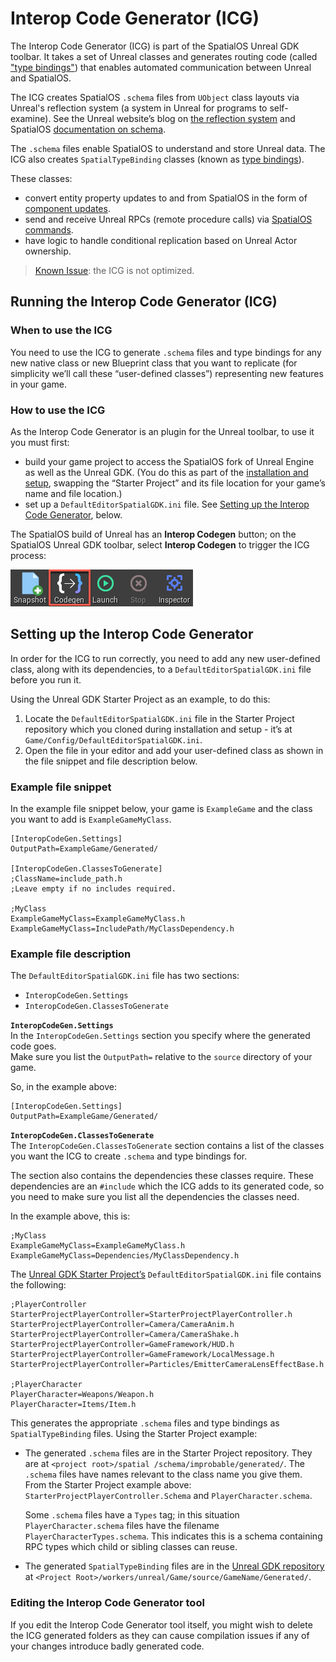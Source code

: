 # Interop Code Generator (ICG)

The Interop Code Generator (ICG) is part of the SpatialOS Unreal GDK toolbar. It takes a set of Unreal classes and generates routing code (called ["type bindings"](./glossary.md#type-bindings)) that enables automated communication between Unreal and SpatialOS.

The ICG creates SpatialOS `.schema` files from `UObject` class layouts via Unreal's reflection system (a system in Unreal for programs to self-examine). See the Unreal website’s blog on [the reflection system](https://www.unrealengine.com/en-US/blog/unreal-property-system-reflection) and SpatialOS [documentation on schema](https://docs.improbable.io/reference/13.0/shared/schema/introduction).

The `.schema` files enable SpatialOS to understand and store Unreal data. The ICG also creates `SpatialTypeBinding` classes (known as [type bindings](./glossary.md”)). 

These classes:
* convert entity property updates to and from SpatialOS in the form of [component updates](https://docs.improbable.io/reference/13.1/csharpsdk/using/sending-data#sending-and-receiving-component-updates).
* send and receive Unreal RPCs (remote procedure calls) via [SpatialOS commands](https://docs.improbable.io/reference/13.1/shared/design/commands).
* have logic to handle conditional replication based on Unreal Actor ownership.

> [Known Issue](../known-issues.md): the ICG is not optimized.

## Running the Interop Code Generator (ICG)

### When to use the ICG
You need to use the ICG to generate `.schema` files and type bindings for any new native class or new Blueprint class that you want to replicate (for simplicity we’ll call these “user-defined classes”) representing new features in your game. 

### How to use the ICG
As the Interop Code Generator is an plugin for the Unreal toolbar, to use it you must first:
*  build your game project to access the SpatialOS fork of Unreal Engine as well as the Unreal GDK. (You do this as part of the [installation and setup](../setup-and-installing.md), swapping the “Starter Project” and its file location for your game’s name and file location.)
* set up a `DefaultEditorSpatialGDK.ini` file. See  [Setting up the Interop Code Generator](#Setting-up-the-Interop-Code-Generator), below.

The SpatialOS build of Unreal has an **Interop Codegen** button; on the SpatialOS Unreal GDK toolbar, select **Interop Codegen** to trigger the ICG process:

![Interop Codegen button on toolbar](../assets/screen_grabs/codegen.png)

## Setting up the Interop Code Generator

In order for the ICG to run correctly, you need to add any new user-defined class, along with its dependencies, to a `DefaultEditorSpatialGDK.ini` file before you run it. 

Using the Unreal GDK Starter Project as an example, to do this:
1. Locate the `DefaultEditorSpatialGDK.ini` file in the Starter Project repository which you cloned during installation and setup - it’s at `Game/Config/DefaultEditorSpatialGDK.ini`.
1. Open the file in your editor and add your user-defined class as shown in the file snippet and file description below.

### Example file snippet
In the example file snippet below, your game is `ExampleGame` and the class you want to add is `ExampleGameMyClass`.

```
[InteropCodeGen.Settings]
OutputPath=ExampleGame/Generated/

[InteropCodeGen.ClassesToGenerate]
;ClassName=include_path.h
;Leave empty if no includes required.

;MyClass
ExampleGameMyClass=ExampleGameMyClass.h
ExampleGameMyClass=IncludePath/MyClassDependency.h
```

### Example file description
The  `DefaultEditorSpatialGDK.ini` file has two sections: 
* `InteropCodeGen.Settings` 
* `InteropCodeGen.ClassesToGenerate`

**`InteropCodeGen.Settings`**<br/>
In the  `InteropCodeGen.Settings` section you specify where the generated code goes.<br/>
Make sure you list the `OutputPath=` relative to the `source` directory of your game.


So, in the example above: 

```
[InteropCodeGen.Settings]
OutputPath=ExampleGame/Generated/
```

**`InteropCodeGen.ClassesToGenerate`**<br/>
The `InteropCodeGen.ClassesToGenerate` section contains a list of the classes you want the ICG to create `.schema` and type bindings for. 

The section also contains the dependencies these classes require. These dependencies are an `#include` which the ICG adds to its generated code, so you need to make sure you list all the dependencies the classes need.

In the example above, this is: 

```
;MyClass
ExampleGameMyClass=ExampleGameMyClass.h
ExampleGameMyClass=Dependencies/MyClassDependency.h
```

The [Unreal GDK Starter Project’s](https://github.com/spatialos/UnrealGDKStarterProject)  `DefaultEditorSpatialGDK.ini` file contains the following:<br/>

```
;PlayerController
StarterProjectPlayerController=StarterProjectPlayerController.h
StarterProjectPlayerController=Camera/CameraAnim.h
StarterProjectPlayerController=Camera/CameraShake.h
StarterProjectPlayerController=GameFramework/HUD.h
StarterProjectPlayerController=GameFramework/LocalMessage.h
StarterProjectPlayerController=Particles/EmitterCameraLensEffectBase.h

;PlayerCharacter
PlayerCharacter=Weapons/Weapon.h
PlayerCharacter=Items/Item.h
```

This generates the appropriate `.schema` files and type bindings as `SpatialTypeBinding` files. Using the Starter Project example:

* The generated `.schema` files are in the Starter Project repository. They are at `<project root>/spatial /schema/improbable/generated/`. 
The `.schema` files have names relevant to the class name you give them. From the Starter Project example above: `StarterProjectPlayerController.Schema` and `PlayerCharacter.schema`.

    Some `.schema` files have a `Types` tag;  in this situation `PlayerCharacter.schema` files have the filename `PlayerCharacterTypes.schema`.  This indicates this is a schema containing RPC types which child or sibling classes can reuse.

* The generated `SpatialTypeBinding` files are in the [Unreal GDK repository](https://github.com/spatialos/UnrealGDK) at `<Project Root>/workers/unreal/Game/source/GameName/Generated/`. 

### Editing the Interop Code Generator tool
If you edit the Interop Code Generator tool itself, you might wish to delete the ICG generated folders as they can cause compilation issues if any of your changes introduce badly generated code.

[//]: # (Editorial review status: Full review 2018-07-13)
[//]: # (Issues to deal with, but not limited to:)
[//]: # (1. Update note about current lack of optimisation - JIRA: UNR-412)
[//]: # (2. Add screenshot of toolbar)